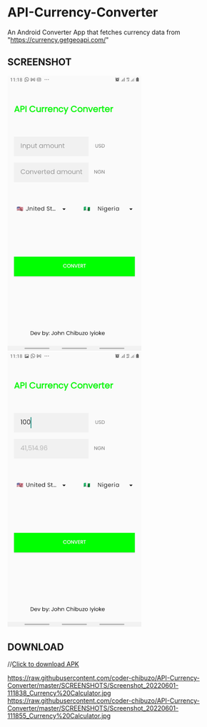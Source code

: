 # API-Currency-Converter
An Android Converter App that fetches currency data from "https://currency.getgeoapi.com/"



## SCREENSHOT

<img src="https://raw.githubusercontent.com/coder-chibuzo/API-Currency-Converter/master/SCREENSHOTS/Screenshot_20220601-111838_Currency%20Calculator.jpg" width="300" /> <img src="https://raw.githubusercontent.com/coder-chibuzo/API-Currency-Converter/master/SCREENSHOTS/Screenshot_20220601-111855_Currency%20Calculator.jpg" width="300"/>
## DOWNLOAD 

//<a href="https://github.com/ibrajix/CurrencyCalculator/releases/download/v1.0/currency_calculator.apk">Click to download APK</a>

https://raw.githubusercontent.com/coder-chibuzo/API-Currency-Converter/master/SCREENSHOTS/Screenshot_20220601-111838_Currency%20Calculator.jpg
https://raw.githubusercontent.com/coder-chibuzo/API-Currency-Converter/master/SCREENSHOTS/Screenshot_20220601-111855_Currency%20Calculator.jpg
